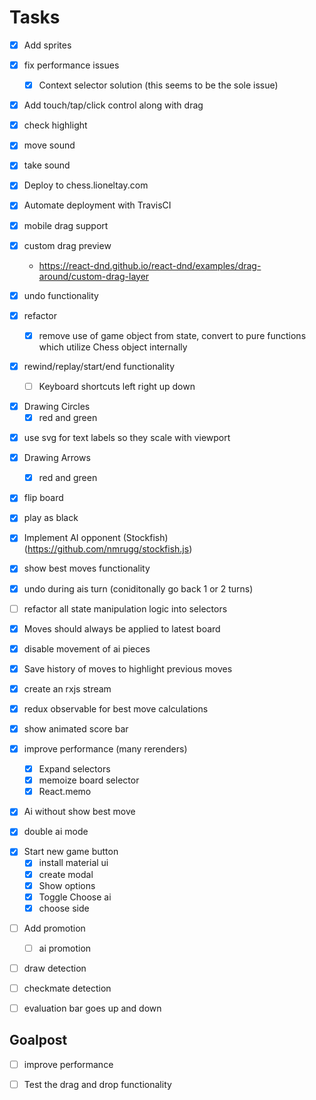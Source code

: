 # Tasks

- [x] Add sprites

- [x] fix performance issues

  - [x] Context selector solution (this seems to be the sole issue)

* [x] Add touch/tap/click control along with drag

- [x] check highlight

- [x] move sound

- [x] take sound

- [x] Deploy to chess.lioneltay.com

- [x] Automate deployment with TravisCI

- [x] mobile drag support

- [x] custom drag preview

  - https://react-dnd.github.io/react-dnd/examples/drag-around/custom-drag-layer

- [x] undo functionality

- [x] refactor

  - [x] remove use of game object from state, convert to pure functions which utilize Chess object internally

- [x] rewind/replay/start/end functionality
  - [ ] Keyboard shortcuts left right up down

* [x] Drawing Circles
  - [x] red and green

- [x] use svg for text labels so they scale with viewport

- [x] Drawing Arrows

  - [x] red and green

- [x] flip board

- [x] play as black

* [x] Implement AI opponent (Stockfish) (https://github.com/nmrugg/stockfish.js)

- [x] show best moves functionality

- [x] undo during ais turn (coniditonally go back 1 or 2 turns)

- [ ] refactor all state manipulation logic into selectors

- [x] Moves should always be applied to latest board
- [x] disable movement of ai pieces
- [x] Save history of moves to highlight previous moves

* [x] create an rxjs stream

* [x] redux observable for best move calculations

* [x] show animated score bar

* [x] improve performance (many rerenders)
  - [x] Expand selectors
  - [x] memoize board selector
  - [x] React.memo

- [x] Ai without show best move

* [x] double ai mode

- [x] Start new game button
  - [x] install material ui
  - [x] create modal
  - [x] Show options
  - [x] Toggle Choose ai
  - [x] choose side

* [ ] Add promotion

  - [ ] ai promotion

- [ ] draw detection
- [ ] checkmate detection

- [ ] evaluation bar goes up and down


## Goalpost

- [ ] improve performance

* [ ] Test the drag and drop functionality

